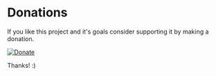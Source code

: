 Donations
=========

If you like this project and it's goals consider supporting it by making a donation.

[![Donate][2]][1]

Thanks! :)

[1]: https://www.paypal.com/cgi-bin/webscr?cmd=_s-xclick&hosted_button_id=UN8PDZZ3Q7VVL
[2]: https://www.paypalobjects.com/en_US/i/btn/btn_donate_SM.gif
